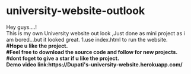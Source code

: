 # university-website-outlook
Hey guys....!<br>
This is my own University website out look ,Just done as mini project as i am bored...but it looked great.
1.use index.html to run the website.<br>
<b>#Hope u like the project.<br>
#Feel free to download the source code and follow for new projects.<br>
#dont foget to give a star if u like the project.<br>
Demo video
link:https://Dupati's-university-website.herokuapp.com/</b>
